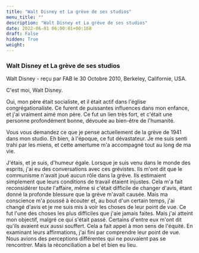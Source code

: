 ```yaml
---
title: "Walt Disney et La grève de ses studios"
menu_title: ""
description: "Walt Disney et La grève de ses studios"
date: 2022-06-01 06:00:01+00:168
draft: False
hidden: True
weight:
---
```

### Walt Disney et La grève de ses studios

Walt Disney - reçu par FAB le 30 Octobre 2010, Berkeley, Californie, USA.

C'est moi, Walt Disney.

Oui, mon père était socialiste, et il était actif dans l'église congrégationaliste. Ce furent de puissantes influences dans mon enfance, et j'ai vraiment aimé mon père. Ce fut un lien très fort, et c'était une personne profondément bonne, dévouée au bien-être de l'humanité.

Vous vous demandez ce que je pense actuellement de la grève de 1941 dans mon studio. Eh bien, à l'époque, ce fut dévastateur. Je me suis senti trahi par les miens, et cette amertume m'a accompagné tout au long de ma vie.

J'étais, et je suis, d'humeur égale. Lorsque je suis venu dans le monde des esprits, j'ai eu des conversations avec ces grévistes. Ils m'ont dit que le communisme n'avait joué aucun rôle dans la grève. Ils estimaient simplement que leurs conditions de travail étaient injustes. Cela m'a fait reconsidérer toute l'affaire, même si c'était difficile de changer d'avis, étant donné la profonde blessure que la grève m'avait causée. Mais ma conscience m'a poussé à écouter et, au bout d'un certain temps, j'ai changé d'avis et je me suis mis à voir les choses de leur point de vue. Ce fut l'une des choses les plus difficiles que j'aie jamais faites. Mais j'ai atteint mon objectif, malgré ce qui s'était passé. Certains d'entre eux m'ont dit qu'ils avaient eux aussi souffert. Cela a fait appel à mon sens de l'équité. En examinant leurs affirmations, j'ai fini par comprendre leur point de vue. Nous avions des perceptions différentes qui ne pouvaient pas se rencontrer. Mais la réconciliation a bel et bien eu lieu.